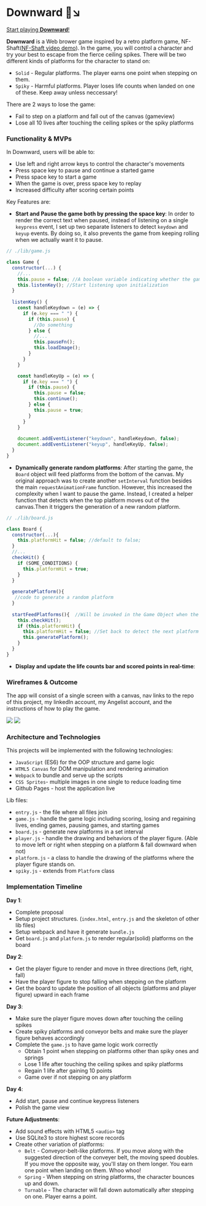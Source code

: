 # Downward :running::arrow_lower_right:

[Start playing **Downward**!](https://amyamyx.github.io/Downward/)

**Downward** is a Web brower game inspired by a retro platform game, NF-Shaft([NF-Shaft video demo](https://youtu.be/kR5l14rhfjo)). In the game, you will control a character and try your best to escape from the fierce ceiling spikes. There will be two different kinds of platforms for the character to stand on:

 * `Solid` - Regular platforms. The player earns one point when stepping on them.
 * `Spiky` - Harmful platforms. Player loses life counts when landed on one of these. Keep away unless neccessary!

There are 2 ways to lose the game:
 * Fail to step on a platform and fall out of the canvas (gameview)
 * Lose all 10 lives after touching the ceiling spikes or the spiky platforms
 
### Functionality & MVPs

In Downward, users will be able to:
* Use left and right arrow keys to control the character's movements
* Press space key to pause and continue a started game
* Press space key to start a game
* When the game is over, press space key to replay
* Increased difficulty after scoring certain points

Key Features are: 
* **Start and Pause the game both by pressing the space key**: In order to render the correct text when paused, instead of listening on a single `keypress` event, I set up two separate listeners to detect `keydown` and `keyup` events. By doing so, it also prevents the game from keeping rolling when we actually want it to pause.
```JavaScript
// ./lib/game.js

class Game {
  constructor(...) {
    //...
    this.pause = false; //A boolean variable indicating whether the game is halted or not
    this.listenKey(); //Start listening upon initialization
  }
  
  listenKey() {
    const handleKeydown = (e) => {
      if (e.key === " ") {
        if (this.pause) {
          //Do something
        } else {
          //...
          this.pauseFn();
          this.loadImage();
        }
      }
    }

    const handleKeyUp = (e) => {
      if (e.key === " ") {
        if (this.pause) {
          this.pause = false;
          this.continue();
        } else {
          this.pause = true;
        }
      }
    }
    
    document.addEventListener("keydown", handleKeydown, false);
    document.addEventListener("keyup", handleKeyUp, false);
  }
}
```

* **Dynamically generate random platforms**: After starting the game, the `Board` object will feed platforms from the bottom of the canvas. My original approach was to create another `setInterval` function besides the main `requestAnimationFrame` function. However, this increased the complexity when I want to pause the game. Instead, I created a helper function that detects when the top platform moves out of the canvas.Then it triggers the generation of a new random platform.
```JavaScript
// ./lib/board.js

class Board {
  constructor(...){
    this.platformHit = false; //default to false;
  }
  //...
  checkHit() {
    if (SOME_CONDITIONS) {
      this.platformHit = true;
    }
  }
  
  generatePlatform(){
   //code to generate a random platform
  }
  
  startFeedPlatforms(){  //Will be invoked in the Game Object when the requestAnimationFrame is being called
    this.checkHit();
    if (this.platformHit) {
      this.platformHit = false; //Set back to detect the next platform
      this.generatePlatform();
    }
  }
}
```
* **Display and update the life counts bar and scored points in real-time**: 


### Wireframes & Outcome

The app will consist of a single screen with a canvas, nav links to the repo of this project, my linkedIn account, my Angelist account, and the instructions of how to play the game.

![](https://image.ibb.co/hf6AvT/Web_1920_1.png)
![](https://image.ibb.co/hAwAeo/screenshot.png)


### Architecture and Technologies

This projects will be implemented with the following technologies:
* `JavaScript` (ES6) for the OOP structure and game logic
* `HTML5 Canvas` for DOM manipulation and rendering animation
* `Webpack` to bundle and serve up the scripts
* `CSS Sprites`- multiple images in one single to reduce loading time
* Github Pages - host the application live

Lib files: 
* `entry.js` - the file where all files join
* `game.js` - handle the game logic including scoring, losing and regaining lives, ending games, pausing games, and starting games
* `board.js` - generate new platforms in a set interval
* `player.js` - handle the drawing and behaviors of the player figure. (Able to move left or right when stepping on a platform & fall downward when not)
* `platform.js` - a class to handle the drawing of the platforms where the player figure stands on.
* `spiky.js` - extends from `Platform` class

### Implementation Timeline

**Day 1**: 

* Complete proposal
* Setup project structures. (`index.html`, `entry.js` and the skeleton of other lib files)
* Setup webpack and have it generate `bundle.js`
* Get `board.js` and `platform.js` to render regular(solid) platforms on the board

**Day 2**:

* Get the player figure to render and move in three directions (left, right, fall)
* Have the player figure to stop falling when stepping on the platform
* Get the board to update the position of all objects (platforms and player figure) upward in each frame

**Day 3**:

* Make sure the player figure moves down after touching the ceiling spikes
* Create spiky platforms and conveyor belts and make sure the player figure behaves accordingly
* Complete the `game.js` to have game logic work correctly
   * Obtain 1 point when stepping on platforms other than spiky ones and springs
   * Lose 1 life after touching the ceiling spikes and spiky platforms
   * Regain 1 life after gaining 10 points
   * Game over if not stepping on any platform

**Day 4**:

* Add start, pause and continue keypress listeners
* Polish the game view

**Future Adjustments**:

* Add sound effects with HTML5 `<audio>` tag
* Use SQLite3 to store highest score records
* Create other variation of platforms: 
  * `Belt` - Conveyor-belt-like platforms. If you move along with the suggested direction of the conveyer belt, the moving speed doubles. If you move the opposite way, you'll stay on them longer. You earn one point when landing on them. Whoo whoo!
  * `Spring` - When stepping on string platforms, the character bounces up and down.
  * `Turnable` - The character will fall down automatically after stepping on one. Player earns a point.

